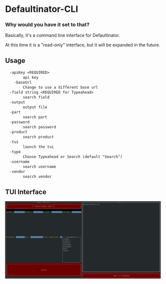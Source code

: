 
# Defaultinator-CLI
### Why would you have it set to that?

Basically, it's a command line interface for Defaultinator.

At this time it is a "read-only" interface, but it will be expanded in the future.

## Usage

```
  -apiKey <REQUIRED>
        api key
    -baseUrl 
        Change to use a different base url
  -field string <REQUIRED for Typeahead>
        search field
  -output
        output file
  -part 
        search part
  -password 
        search password
  -product 
        search product
  -tui
        launch the tui
  -type 
        Choose Typeahead or Search (default "Search")
  -username
        search username
  -vendor
        search vendor
```

## TUI Interface 
![img.png](img.png)